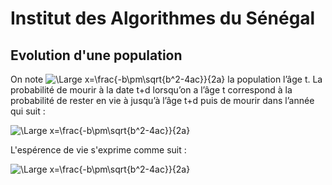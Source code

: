
# Institut des Algorithmes du Sénégal

## Evolution d'une population

On note ![\Large x=\frac{-b\pm\sqrt{b^2-4ac}}{2a}](https://latex.codecogs.com/svg.latex?\Large&space;P_t)  la population l’âge t. La probabilité de mourir à la date t+d lorsqu’on a l’âge t correspond à la probabilité de rester en vie à jusqu’à l’âge t+d puis de mourir dans l’année qui suit :

![\Large x=\frac{-b\pm\sqrt{b^2-4ac}}{2a}](https://latex.codecogs.com/svg.latex?\Large&space;m_{t+1}=\frac{p_{t+d}}{p_t}\frac{p_{t+d}-p_{t+d+1}}{p_{t+d}) 

L'espérence de vie s'exprime comme suit :

![\Large x=\frac{-b\pm\sqrt{b^2-4ac}}{2a}](https://latex.codecogs.com/svg.latex?\Large&space;\mathbb{E}(t)=\sum_{d=1}^\inftydm_{t+d}=) 

